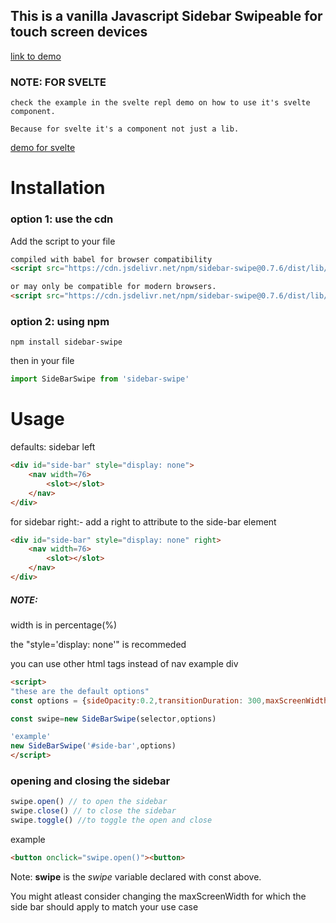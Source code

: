 ## This is a vanilla Javascript Sidebar Swipeable for touch screen devices
[link to demo](https://sidebar-swipe.netlify.app/demo/)

### NOTE: FOR SVELTE
    check the example in the svelte repl demo on how to use it's svelte component.

    Because for svelte it's a component not just a lib.
[demo for svelte](https://svelte.dev/repl/474bd480f1864a2a8e0de961ba5226e7?version=3.29.7)

# Installation
### option 1: use the cdn
Add the script to your file
```html
compiled with babel for browser compatibility
<script src="https://cdn.jsdelivr.net/npm/sidebar-swipe@0.7.6/dist/lib/index.min.js"></script>

or may only be compatible for modern browsers.
<script src="https://cdn.jsdelivr.net/npm/sidebar-swipe@0.7.6/dist/lib/mb.index.min.js"></script>
```

### option 2: using npm
```shell
npm install sidebar-swipe
```
then in your file
```javascript
import SideBarSwipe from 'sidebar-swipe'
```
# Usage

defaults: sidebar left
```html
<div id="side-bar" style="display: none">
    <nav width=76>
        <slot></slot>
    </nav>
</div>
```
for sidebar right:- add a right to attribute to the side-bar element
```html
<div id="side-bar" style="display: none" right>
    <nav width=76>
        <slot></slot>
    </nav>
</div>
```
##### NOTE:

width is in percentage(%)

the "style='display: none'" is recommeded

you can use other html tags instead of nav example div

```html
<script>
"these are the default options"
const options = {sideOpacity:0.2,transitionDuration: 300,maxScreenWidth:786,transitionTimingFunc:'ease'}

const swipe=new SideBarSwipe(selector,options)

'example'
new SideBarSwipe('#side-bar',options)
</script>
```

### opening and closing the sidebar
```javascript
swipe.open() // to open the sidebar
swipe.close() // to close the sidebar
swipe.toggle() //to toggle the open and close 
```
example
```html
<button onclick="swipe.open()"><button>
```

Note: **swipe** is the _swipe_ variable declared with const above.

You might atleast consider changing the maxScreenWidth for which the side bar should apply to match your use case 
